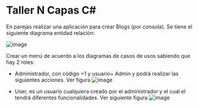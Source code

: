# Taller N Capas C#

En parejas realizar una aplicación para crear Blogs (por consola). Se tiene el siguiente diagrama entidad relación:

![image](https://user-images.githubusercontent.com/99896113/161821245-128dfab5-2516-4659-8ee9-56dfa6df7976.png)


Crear un menú de acuerdo a los diagramas de casos de usos sabiendo que hay 2 roles:
- Administrador, con código =1 y usuario= Admin y podrá realizar las siguientes acciones. Ver
figura
![image](https://user-images.githubusercontent.com/99896113/161821570-e60a1f8c-4ec4-4fbf-aa6e-4a36d6201dd0.png)

- User, es un usuario cualquiera creado por el administrador y el cual el tendrá diferentes
funcionalidades. Ver siguiente figura
![image](https://user-images.githubusercontent.com/99896113/161821654-44a8fb21-19ed-4a27-a70a-8383a7df33cf.png)

